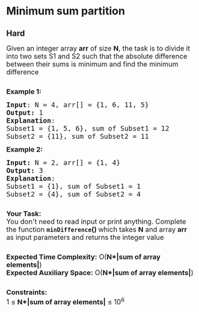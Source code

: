 # Minimum sum partition
##  Hard 
<div class="problem-statement" style="user-select: auto;">
                <p style="user-select: auto;"></p><p style="user-select: auto;"><span style="font-size: 18px; user-select: auto;">Given an integer array <strong style="user-select: auto;">arr</strong> of size <strong style="user-select: auto;">N</strong>, the task is to divide it into two sets S1 and S2 such that the absolute difference between their sums is minimum and find the minimum difference</span></p>

<p style="user-select: auto;"><br style="user-select: auto;">
<span style="font-size: 18px; user-select: auto;"><strong style="user-select: auto;">Example 1:</strong></span></p>

<pre style="user-select: auto;"><span style="font-size: 18px; user-select: auto;"><strong style="user-select: auto;">Input</strong>: N = 4, arr[] = {1, 6, 11, 5}</span> <span style="font-size: 18px; user-select: auto;">
<strong style="user-select: auto;">Output:</strong> 1
<strong style="user-select: auto;">Explanation</strong>: </span>
<span style="font-size: 18px; user-select: auto;">Subset1 = {1, 5, 6}, sum of Subset1 = 12 
Subset2 = {11}, sum of Subset2 = 11  </span> </pre>

<div style="user-select: auto;"><span style="font-size: 18px; user-select: auto;"><strong style="user-select: auto;">Example 2:</strong></span></div>

<pre style="user-select: auto;"><span style="font-size: 18px; user-select: auto;"><strong style="user-select: auto;">Input: </strong>N = 2, arr[] = {1, 4}
<strong style="user-select: auto;">Output: </strong>3
<strong style="user-select: auto;">Explanation</strong>: 
Subset1 = {1}, sum of Subset1 = 1
Subset2 = {4}, sum of Subset2 = 4</span></pre>

<p style="user-select: auto;"><br style="user-select: auto;">
<span style="font-size: 18px; user-select: auto;"><strong style="user-select: auto;">Your Task:&nbsp;&nbsp;</strong><br style="user-select: auto;">
You don't need to read input or print anything. Complete the function <strong style="user-select: auto;"><code style="user-select: auto;">minDifference</code>()&nbsp;</strong>which takes <strong style="user-select: auto;">N</strong> and array <strong style="user-select: auto;">arr </strong>as input parameters and returns the integer value</span></p>

<p style="user-select: auto;"><br style="user-select: auto;">
<span style="font-size: 18px; user-select: auto;"><strong style="user-select: auto;">Expected Time Complexity:</strong> O(<strong style="user-select: auto;">N*|sum of array elements|</strong>)<br style="user-select: auto;">
<strong style="user-select: auto;">Expected Auxiliary Space:</strong> O(<strong style="user-select: auto;">N*|sum of array elements|</strong>)</span></p>

<p style="user-select: auto;"><br style="user-select: auto;">
<span style="font-size: 18px; user-select: auto;"><strong style="user-select: auto;">Constraints:</strong><br style="user-select: auto;">
1 ≤&nbsp;<strong style="user-select: auto;">N*|sum of array elements|</strong> ≤ 10<sup style="user-select: auto;">6</sup></span></p>
 <p style="user-select: auto;"></p>
            </div>